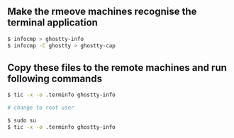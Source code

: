 ## Make the rmeove machines recognise the terminal application

```bash
$ infocmp > ghostty-info
$ infocmp -C ghostty > ghostty-cap

```

## Copy these files to the remote machines and run following commands

```bash
$ tic -x -o .terminfo ghostty-info

# change to root user

$ sudo su
$ tic -x -o .terminfo ghostty-info

```
